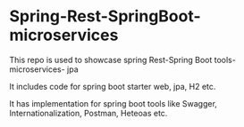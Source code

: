 # Spring-Rest-SpringBoot-microservices
This repo is used to showcase spring Rest-Spring Boot tools-microservices- jpa

It includes code for spring boot starter web, jpa, H2 etc.

It has implementation for spring boot tools like Swagger, Internationalization, Postman, Heteoas etc.
